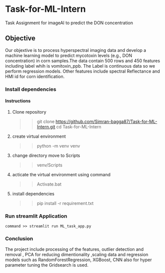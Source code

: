 # Task-for-ML-Intern
Task Assignment for imageAI to predict the DON concentration 

## Objective 
 Our objextive is to process hyperspectral imaging data and develop a machine learning model to predict mycotoxin levels (e.g., DON concentration) in corn samples.The data contain 500 rows and 450 features including label whih is vomitoxin_ppb. The Label is continuous data so we perform regression models. Other features include spectral Reflectance and HMI id for corn identification.

 ### Install dependencies
 #### Instructions
 1. Clone repository
    >> git clone https://github.com/Simran-bagga87/Task-for-ML-Intern.git
    >>cd Task-for-ML-Intern
 2. create virtual environment
    >> python -m venv venv
 3. change directory move to Scripts
    >> venv/Scripts
 4. acticate the virtual environment using command
     >> Activate.bat
 5. install dependencies
    >> pip install -r requirement.txt

### Run streamlit Application
    command >> streamlit run ML_task_app.py

### Conclusion
The project include processing of the features, outlier detection and removal , PCA for reducing dimentionality ,scaling data and regression models such as RandomForestRegression, XGBoost, CNN also for hyper parameter tuning the Gridsearch is used.

    

